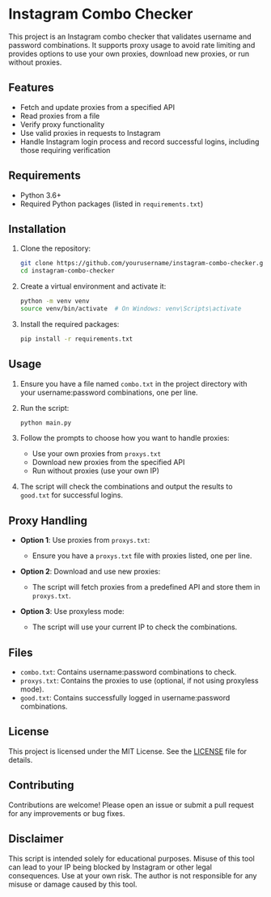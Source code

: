 # Instagram Combo Checker

This project is an Instagram combo checker that validates username and password combinations. It supports proxy usage to avoid rate limiting and provides options to use your own proxies, download new proxies, or run without proxies.

## Features

- Fetch and update proxies from a specified API
- Read proxies from a file
- Verify proxy functionality
- Use valid proxies in requests to Instagram
- Handle Instagram login process and record successful logins, including those requiring verification

## Requirements

- Python 3.6+
- Required Python packages (listed in `requirements.txt`)

## Installation

1. Clone the repository:

    ```sh
    git clone https://github.com/yourusername/instagram-combo-checker.git
    cd instagram-combo-checker
    ```

2. Create a virtual environment and activate it:

    ```sh
    python -m venv venv
    source venv/bin/activate  # On Windows: venv\Scripts\activate
    ```

3. Install the required packages:

    ```sh
    pip install -r requirements.txt
    ```

## Usage

1. Ensure you have a file named `combo.txt` in the project directory with your username:password combinations, one per line.

2. Run the script:

    ```sh
    python main.py
    ```

3. Follow the prompts to choose how you want to handle proxies:
    - Use your own proxies from `proxys.txt`
    - Download new proxies from the specified API
    - Run without proxies (use your own IP)

4. The script will check the combinations and output the results to `good.txt` for successful logins.

## Proxy Handling

- **Option 1**: Use proxies from `proxys.txt`:
  - Ensure you have a `proxys.txt` file with proxies listed, one per line.

- **Option 2**: Download and use new proxies:
  - The script will fetch proxies from a predefined API and store them in `proxys.txt`.

- **Option 3**: Use proxyless mode:
  - The script will use your current IP to check the combinations.

## Files

- `combo.txt`: Contains username:password combinations to check.
- `proxys.txt`: Contains the proxies to use (optional, if not using proxyless mode).
- `good.txt`: Contains successfully logged in username:password combinations.

## License

This project is licensed under the MIT License. See the [LICENSE](LICENSE) file for details.

## Contributing

Contributions are welcome! Please open an issue or submit a pull request for any improvements or bug fixes.

## Disclaimer

This script is intended solely for educational purposes. Misuse of this tool can lead to your IP being blocked by Instagram or other legal consequences. Use at your own risk. The author is not responsible for any misuse or damage caused by this tool.
